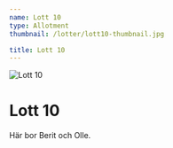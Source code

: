 ```yaml
---
name: Lott 10
type: Allotment
thumbnail: /lotter/lott10-thumbnail.jpg

title: Lott 10
---
```


![Lott 10](/lotter/lott10.jpg#left)

# Lott 10

Här bor Berit och Olle.
